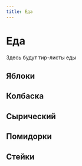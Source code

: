 ```yaml
---
title: Еда
---
```


# Еда

Здесь будут тир-листы еды

## Яблоки

<tier-list>
<template #a>Пинк Леди</template>
<template #b>Гренни Смит</template>
<template #c>Голден · Спартан</template>
<template #e>Гала</template>
</tier-list>

## Колбаска

<tier-list>
<template #b>Сервелат · Прошутто · Палермо</template>
<template #c>Докторская</template>
</tier-list>

## Сырический

<tier-list>
<template #a>Сливочный · Ламбер</template>
<template #b>Легкий</template>
<template #c></template>
</tier-list>

## Помидорки

<tier-list>
<template #b>Бархатный мед</template>
<template #c>Черри</template>
<template #d>Конфетто · Пинк Парадайз</template>
</tier-list>

## Стейки

<tier-list>
<template #b>Шейка</template>
<template #d>Рамп</template>
</tier-list>


